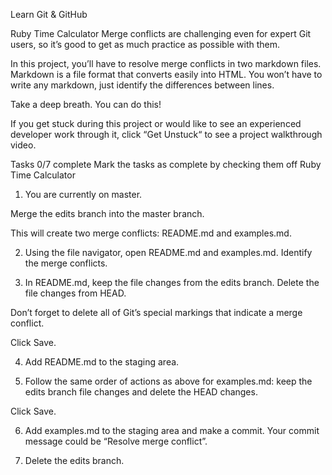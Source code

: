 Learn Git & GitHub

Ruby Time Calculator
Merge conflicts are challenging even for expert Git users, so it’s good to get as much practice as possible with them.

In this project, you’ll have to resolve merge conflicts in two markdown files. Markdown is a file format that converts easily into HTML. You won’t have to write any markdown, just identify the differences between lines.

Take a deep breath. You can do this!

If you get stuck during this project or would like to see an experienced developer work through it, click “Get Unstuck“ to see a project walkthrough video.

Tasks
0/7 complete
Mark the tasks as complete by checking them off
Ruby Time Calculator

1.  You are currently on master.

Merge the edits branch into the master branch.

This will create two merge conflicts: README.md and examples.md.

2.  Using the file navigator, open README.md and examples.md. Identify the merge conflicts.

3.  In README.md, keep the file changes from the edits branch. Delete the file changes from HEAD.

Don’t forget to delete all of Git’s special markings that indicate a merge conflict.

Click Save.

4.  Add README.md to the staging area.

5.  Follow the same order of actions as above for examples.md: keep the edits branch file changes and delete the HEAD changes.

Click Save.

6.  Add examples.md to the staging area and make a commit. Your commit message could be “Resolve merge conflict”.

7.  Delete the edits branch.
